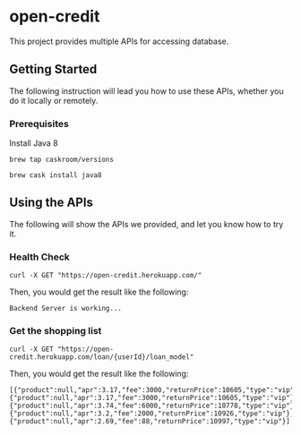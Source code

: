 # open-credit

This project provides multiple APIs for accessing database.

## Getting Started

The following instruction will lead you how to use these APIs, whether you do it locally or remotely.

### Prerequisites

Install Java 8

```
brew tap caskroom/versions
```

```
brew cask install java8
```

## Using the APIs

The following will show the APIs we provided, and let you know how to try it.

### Health Check

```
curl -X GET "https://open-credit.herokuapp.com/"
```

Then, you would get the result like the following:

```
Backend Server is working...
```

### Get the shopping list

```
curl -X GET "https://open-credit.herokuapp.com/loan/{userId}/loan_model"
```

Then, you would get the result like the following:

```
[{"product":null,"apr":3.17,"fee":3000,"returnPrice":10605,"type":"vip"},{"product":null,"apr":3.17,"fee":3000,"returnPrice":10605,"type":"vip"},{"product":null,"apr":3.74,"fee":6000,"returnPrice":10778,"type":"vip"},{"product":null,"apr":3.2,"fee":2000,"returnPrice":10926,"type":"vip"},{"product":null,"apr":2.69,"fee":88,"returnPrice":10997,"type":"vip"}]
```